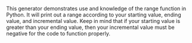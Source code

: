 This generator demonstrates use and knowledge of the range function in Python. It will print out a range according to your starting value, ending value, and incremental value. Keep in mind that if your starting value is greater than your ending value, then your incremental value must be negative for the code to function properly.